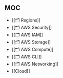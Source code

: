 
## MOC

- [[🗂️ Regions]]
- [[🗂️ AWS Security]]
- [[🗂️ AWS IAM]]
- [[🗂️ AWS Storage]]
- [[🗂️ AWS Compute]]
- [[🗂️ AWS CLI]]
- [[🗂️ AWS Networking]]
- [[Cloud]]